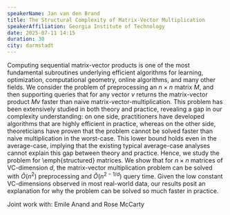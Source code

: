 ```yaml
---
speakerName: Jan van den Brand
title: The Structural Complexity of Matrix-Vector Multiplication
speakerAffiliation: Georgia Institute of Technology
date: 2025-07-11 14:15
duration: 30
city: darmstadt
---
```

Computing sequential matrix-vector products is one of the most
fundamental subroutines underlying efficient algorithms for learning,
optimization, computational geometry, online algorithms, and many other
fields. We consider the problem of preprocessing an $n\times n$ matrix
$M$, and then supporting queries that for any vector $v$ returns the
matrix-vector product $Mv$ faster than naive matrix-vector-multiplication.
This problem has been extensively studied in both theory and practice,
revealing a gap in our complexity understanding: on one side,
practitioners have developed algorithms that are highly efficient in
practice, whereas on the other side, theoreticians have proven that the
problem cannot be solved faster than naive multiplication in the
worst-case. This lower bound holds even in the average-case, implying
that the existing typical average-case analyses cannot explain this gap
between theory and practice. Hence, we study the problem for
\emph{structured} matrices.
We show that for $n\times n$ matrices of VC-dimension $d$, the
matrix-vector multiplication problem can be solved with $\widetilde{O}(n^2)$
preprocessing and $\widetilde{O}(n^{2-1/d})$ query time.  Given the low
constant VC-dimensions observed in most real-world data, our results
posit an explanation for why the problem can be solved so much faster in
practice.

Joint work with: Emile Anand and Rose McCarty


